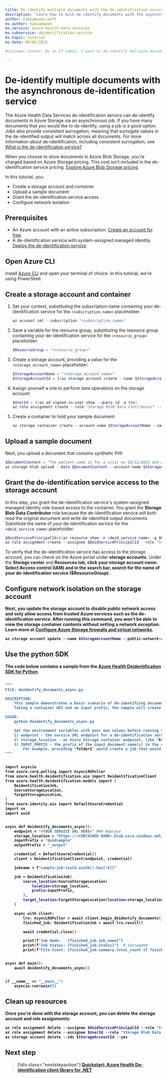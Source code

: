 ```yaml
---
title: De-identify multiple documents with the de-identification service in python
description: "Learn how to bulk de-identify documents with the asynchronous de-identification service in python."
author: kimiamavon-msft
ms.author: kimiamavon
ms.service: azure-health-data-services
ms.subservice: deidentification-service
ms.topic: tutorial
ms.date: 05/01/2025

#customer intent: As an IT admin, I want to de-identify multiple documents with the de-identification service in python

---
```


# De-identify multiple documents with the asynchronous de-identification service

The Azure Health Data Services de-identification service can de-identify documents in Azure Storage via an asynchronous job. If you have many documents that you would like
to de-identify, using a job is a good option. Jobs also provide consistent surrogation, meaning that surrogate values in the de-identified output will match across
all documents. For more information about de-identification, including consistent surrogation, see [What is the de-identification service?](overview.md)

When you choose to store documents in Azure Blob Storage, you're charged based on Azure Storage pricing. This cost isn't included in the 
 de-identification service pricing. [Explore Azure Blob Storage pricing](https://azure.microsoft.com/pricing/details/storage/blobs).

In this tutorial, you:


 * Create a storage account and container
 * Upload a sample document
 * Grant the de-identification service access
 * Configure network isolation

## Prerequisites

* An Azure account with an active subscription. [Create an account for free](https://azure.microsoft.com/free/?WT.mc_id=A261C142F).
* A de-identification service with system-assigned managed identity. [Deploy the de-identification service](quickstart.md).

## Open Azure CLI

Install [Azure CLI](/cli/azure/install-azure-cli) and open your terminal of choice. In this tutorial, we're using PowerShell.

## Create a storage account and container
1. Set your context, substituting the subscription name containing your de-identification service for the `<subscription_name>` placeholder:
   ```powershell
   az account set --subscription "<subscription_name>"
   ```
1. Save a variable for the resource group, substituting the resource group containing your de-identification service for the `<resource_group>` placeholder:
   ```powershell
   $ResourceGroup = "<resource_group>"
   ```
1. Create a storage account, providing a value for the `<storage_account_name>` placeholder:
   ```powershell
   $StorageAccountName = "<storage_account_name>"
   $StorageAccountId = $(az storage account create --name $StorageAccountName --resource-group $ResourceGroup --sku Standard_LRS --kind StorageV2 --min-tls-version TLS1_2 --allow-blob-public-access false --query id --output tsv)
   ```
1. Assign yourself a role to perform data operations on the storage account:
   ```powershell
   $UserId = $(az ad signed-in-user show --query id -o tsv)
   az role assignment create --role "Storage Blob Data Contributor" --assignee $UserId --scope $StorageAccountId
   ```
1. Create a container to hold your sample document:
   ```powershell
   az storage container create --account-name $StorageAccountName --name deidtest --auth-mode login
   ```
## Upload a sample document
Next, you upload a document that contains synthetic PHI:
```powershell
$DocumentContent = "The patient came in for a visit on 10/12/2023 and was seen again November 4th at Contoso Hospital."
az storage blob upload --data $DocumentContent --account-name $StorageAccountName --container-name deidtest --name deidsample.txt --auth-mode login
```

## Grant the de-identification service access to the storage account

In this step, you grant the de-identification service's system-assigned managed identity role-based access to the container. You grant the **Storage Blob
Data Contributor** role because the de-identification service will both read the original document and write de-identified output documents. Substitute the name of
your de-identification service for the `<deid_service_name>` placeholder:
```powershell
$DeidServicePrincipalId=$(az resource show -n <deid_service_name> -g $ResourceGroup --resource-type microsoft.healthdataaiservices/deidservices --query identity.principalId --output tsv)
az role assignment create --assignee $DeidServicePrincipalId --role "Storage Blob Data Contributor" --scope $StorageAccountId
```
To verify that the de-identification service has access to the storage account, you can check on the Azure portal under <b>storage accounts</b>. Under the <b>Storage center</b> and <b>Resources<b/> tab, click your storage account name. Select <b>Access control (IAM)</b> and in the search bar, search for the name of your de-identification service ($ResourceGroup). 

## Configure network isolation on the storage account
Next, you update the storage account to disable public network access and only allow access from trusted Azure services such as the de-identification service.
After running this command, you won't be able to view the storage container contents without setting a network exception. 
Learn more at [Configure Azure Storage firewalls and virtual networks](/azure/storage/common/storage-network-security).

```powershell
az storage account update --name $StorageAccountName --public-network-access Disabled --bypass AzureServices
```

## Use the python SDK
The code below contains a sample from the [Azure Health Deidentification SDK for Python](/python/api/overview/azure/health-deidentification). 

```Bash

"""
FILE: deidentify_documents_async.py

DESCRIPTION:
    This sample demonstrates a basic scenario of de-identifying documents in Azure Storage. 
    Taking a container URI and an input prefix, the sample will create a job and wait for the job to complete.

USAGE:
    python deidentify_documents_async.py

    Set the environment variables with your own values before running the sample:
    1) endpoint - the service URL endpoint for a de-identification service.
    2) storage_location - an Azure Storage container endpoint, like "https://<storageaccount>.blob.core.windows.net/<container>".
    3) INPUT_PREFIX - the prefix of the input document name(s) in the container.
        For example, providing "folder1" would create a job that would process documents like "https://<storageaccount>.blob.core.windows.net/<container>/folder1/document1.txt".
"""


import asyncio
from azure.core.polling import AsyncLROPoller
from azure.health.deidentification.aio import DeidentificationClient
from azure.health.deidentification.models import (
    DeidentificationJob,
    SourceStorageLocation,
    TargetStorageLocation,
)
from azure.identity.aio import DefaultAzureCredential
import os
import uuid


async def deidentify_documents_async():
    endpoint = "<YOUR SERVICE URL HERE>" ### Replace 
    storage_location = "https://<CONTAINER NAME>.blob.core.windows.net/deidtest/" ### Replace <CONTAINER NAME>
    inputPrefix = "deidsample" 
    outputPrefix = "_output"

    credential = DefaultAzureCredential()
    client = DeidentificationClient(endpoint, credential)

    jobname = f"sample-job-{uuid.uuid4().hex[:8]}"

    job = DeidentificationJob(
        source_location=SourceStorageLocation(
            location=storage_location,
            prefix=inputPrefix,
        ),
        target_location=TargetStorageLocation(location=storage_location, prefix=outputPrefix, overwrite=True),
    )

    async with client:
        lro: AsyncLROPoller = await client.begin_deidentify_documents(jobname, job)
        finished_job: DeidentificationJob = await lro.result()

        await credential.close()

        print(f"Job Name:   {finished_job.job_name}")
        print(f"Job Status: {finished_job.status}")  # Succeeded
        print(f"File Count: {finished_job.summary.total_count if finished_job.summary is not None else 0}")


async def main():
    await deidentify_documents_async()


if __name__ == "__main__":
    asyncio.run(main())


```

## Clean up resources
Once you're done with the storage account, you can delete the storage account and role assignments: 
```powershell
az role assignment delete --assignee $DeidServicePrincipalId --role "Storage Blob Data Contributor" --scope $StorageAccountId
az role assignment delete --assignee $UserId --role "Storage Blob Data Contributor" --scope $StorageAccountId
az storage account delete --ids $StorageAccountId --yes
```

## Next step

> [!div class="nextstepaction"]
> [Quickstart: Azure Health De-identification client library for .NET](quickstart-sdk-net.md)
